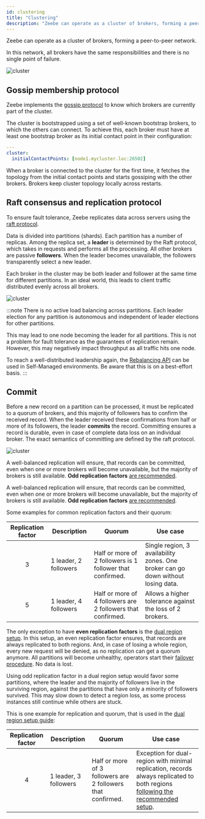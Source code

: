```yaml
---
id: clustering
title: "Clustering"
description: "Zeebe can operate as a cluster of brokers, forming a peer-to-peer network."
---
```


Zeebe can operate as a cluster of brokers, forming a peer-to-peer network.

In this network, all brokers have the same responsibilities and there is no single point of failure.

![cluster](assets/cluster.png)

## Gossip membership protocol

Zeebe implements the [gossip protocol](https://en.wikipedia.org/wiki/Gossip_protocol) to know which brokers are currently part of the cluster.

The cluster is bootstrapped using a set of well-known bootstrap brokers, to which the others can connect. To achieve this, each broker must have at least one bootstrap broker as its initial contact point in their configuration:

```yaml
---
cluster:
  initialContactPoints: [node1.mycluster.loc:26502]
```

When a broker is connected to the cluster for the first time, it fetches the topology from the initial contact points and starts gossiping with the other brokers. Brokers keep cluster topology locally across restarts.

## Raft consensus and replication protocol

To ensure fault tolerance, Zeebe replicates data across servers using the [raft protocol](<https://en.wikipedia.org/wiki/Raft_(computer_science)>).

Data is divided into partitions (shards). Each partition has a number of replicas. Among the replica set, a **leader** is determined by the Raft protocol, which takes in requests and performs all the processing. All other brokers are passive **followers**. When the leader becomes unavailable, the followers transparently select a new leader.

Each broker in the cluster may be both leader and follower at the same time for different partitions. In an ideal world, this leads to client traffic distributed evenly across all brokers.

![cluster](assets/data-distribution.png)

:::note
There is no active load balancing across partitions. Each leader election for any partition is autonomous and independent of leader elections for other partitions.

This may lead to one node becoming the leader for all partitions. This is not a problem for fault tolerance as the guarantees of replication remain. However, this may negatively impact throughput as all traffic hits one node.

To reach a well-distributed leadership again, the [Rebalancing API](../../../self-managed/zeebe-deployment/operations/rebalancing.md) can be used in Self-Managed environments. Be aware that this is on a best-effort basis.
:::

## Commit

Before a new record on a partition can be processed, it must be replicated to a quorum of brokers, and this majority of followers has to confirm the received record. When the leader received these confirmations from half or more of its followers, the leader **commits** the record. Committing ensures a record is durable, even in case of complete data loss on an individual broker. The exact semantics of committing are defined by the raft protocol.

![cluster](assets/commit.png)

A well-balanced replication will ensure, that records can be committed, even when one or more brokers will become unavailable, but the majority of brokers is still available. **Odd replication factors** [are recommended](partitions.md#replication).

A well-balanced replication will ensure, that records can be committed, even when one or more brokers will become unavailable, but the majority of brokers is still available. **Odd replication factors** [are recommended](partitions.md#replication).

Some examples for common replication factors and their quorum:

| Replication factor | Description           | Quorum                                                      | Use case                                                                         |
| :----------------: | --------------------- | ----------------------------------------------------------- | -------------------------------------------------------------------------------- |
|         3          | 1 leader, 2 followers | Half or more of 2 followers is 1 follower that confirmed.   | Single region, 3 availability zones. One broker can go down without losing data. |
|         5          | 1 leader, 4 followers | Half or more of 4 followers are 2 followers that confirmed. | Allows a higher tolerance against the loss of 2 brokers.                         |

The only exception to have **even replication factors** is the [dual region setup](../../../self-managed/concepts/multi-region/dual-region.md). In this setup, an even replication factor ensures, that records are always replicated to both regions. And, in case of losing a whole region, every new request will be denied, as no replication can get a quorum anymore. All partitions will become unhealthy, operators start their [failover procedure](../../../self-managed/operational-guides/multi-region/dual-region-ops.md). No data is lost.

Using odd replication factor in a dual region setup would favor some partitions, where the leader and the majority of followers live in the surviving region, against the partitions that have only a minority of followers survived. This may slow down to detect a region loss, as some process instances still continue while others are stuck.

This is one example for replication and quorum, that is used in the [dual region setup guide](../../../self-managed/setup/deploy/amazon/amazon-eks/dual-region.md#content-elaboration):

| Replication factor | Description           | Quorum                                                      | Use case                                                                                                                                                                                                                 |
| :----------------: | --------------------- | ----------------------------------------------------------- | ------------------------------------------------------------------------------------------------------------------------------------------------------------------------------------------------------------------------ |
|         4          | 1 leader, 3 followers | Half or more of 3 followers are 2 followers that confirmed. | Exception for dual-region with minimal replication, records always replicated to both regions [following the recommended setup](../../../self-managed/concepts/multi-region/dual-region.md#zeebe-cluster-configuration). |

